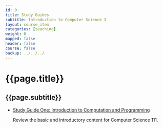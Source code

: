 ```yaml
---
id: 0
title: Study Guides
subtitle: Introduction to Computer Science I
layout: course_item
categories: [teaching]
weight: 0
mapped: false
header: false
course: false
backup: ../../../
---
```


# {{page.title}}

## {{page.subtitle}}

<ul>

<li><a href="{{site.baseurl}}teaching/cs111F2015/provide/studyguides/quiz1/cs111F2015_studyguide_quiz01.pdf">Study Guide One: Introduction to Computation and Programming</a> <p>Review the basic and introductory content for Computer Science 111.</p>

</ul>

